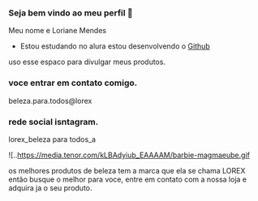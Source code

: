 ### Seja bem vindo ao meu perfil 💝
Meu nome e Loriane Mendes
- Estou estudando no alura
estou desenvolvendo o [Github](https://ww.github.com.br)

uso esse espaco para divulgar meus produtos.


### voce entrar em contato comigo.
 beleza.para.todos@lorex


### rede social isntagram.
lorex_beleza para todos_a


![..https://media.tenor.com/kLBAdyiub_EAAAAM/barbie-magmaeube.gif

<p> os melhores produtos de beleza tem a marca que ela se chama LOREX então busque o melhor para voce, entre em contato com a nossa loja e adquira ja o seu produto.</p>
